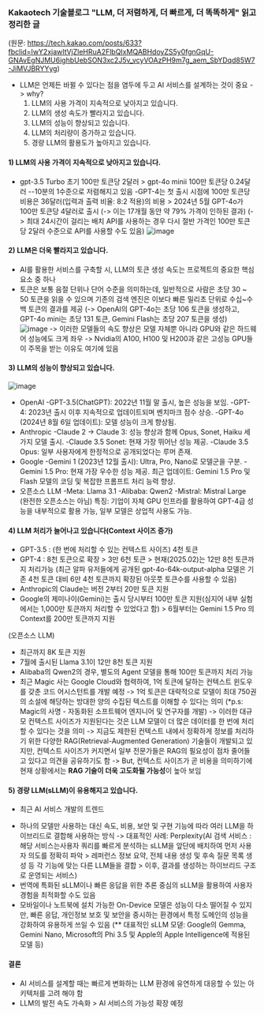 
### Kakaotech 기술블로그 "LLM, 더 저렴하게, 더 빠르게, 더 똑똑하게" 읽고 정리한 글 
(원문: https://tech.kakao.com/posts/633?fbclid=IwY2xjawItVjZleHRuA2FlbQIxMQABHdoyZS5y0fgnGqU-GNAvEgNJMU6ighbUebSON3xc2J5v_vcyVOAzPH9m7g_aem_SbYDqd85W7-JiMVJBRYYyg)

* LLM은 언제든 바뀔 수 있다는 점을 염두에 두고 AI 서비스를 설계하는 것이 중요 
-> why? 
	1) LLM의 사용 가격이 지속적으로 낮아지고 있습니다. 
	2) LLM의 생성 속도가 빨라지고 있습니다.
	3) LLM의 성능이 향상되고 있습니다.
	4) LLM의 처리량이 증가하고 있습니다.
	5) 경량 LLM의 활용도가 높아지고 있습니다.
	
#### 1) LLM의 사용 가격이 지속적으로 낮아지고 있습니다.
- gpt-3.5 Turbo 초기 100만 토큰당 2달러 > gpt-4o minii 100만 토큰당 0.24달러 --10분의 1수준으로 저렴해지고 있음
-GPT-4는 첫 출시 시점에 100만 토큰당 비용은 36달러(입력과 출력 비율: 8:2 적용)의 비용 > 2024년 5월 GPT-4o가 100만 토큰당 4달러로 출시
(-> 이는 17개월 동안 약 79% 가격이 인하된 결과)
(-> 최대 24시간이 걸리는 배치 API를 사용하는 경우 다시 절반 가격인 100만 토큰당 2달러 수준으로 API를 사용할 수도 있음)
![image](https://github.com/user-attachments/assets/f6a21678-7af1-4114-8a79-4366d2d5b93c)


#### 2) LLM은 더욱 빨라지고 있습니다.
- AI를 활용한 서비스를 구축할 시, LLM의 토큰 생성 속도는 프로젝트의 중요한 핵심 요소 중 하나
- 토큰은 보통 음절 단위나 단어 수준을 의미하는데, 일반적으로 사람은 초당 30 ~ 50 토큰을 읽을 수 있으며 기존의 검색 엔진은 이보다 빠른 밀리초 단위로 수십~수백 토큰의 결과를 제공
(-> OpenAI의 GPT-4o는 초당 106 토큰을 생성하고, GPT-4o mini는 초당 131 토큰, Gemini Flash는 초당 207 토큰을 생성)
![image](https://github.com/user-attachments/assets/8fa4326e-7fa3-4397-87f5-89631396c76c)
-> 이러한 모델들의 속도 향상은 모델 자체뿐 아니라 GPU와 같은 하드웨어 성능에도 크게 좌우
-> Nvidia의 A100, H100 및 H200과 같은 고성능 GPU들이 주목을 받는 이유도 여기에 있음


#### 3) LLM의 성능이 향상되고 있습니다. 
![image](https://github.com/user-attachments/assets/26b94a67-72c5-499d-8f7e-aaa84fbaed68)

* OpenAI
-GPT-3.5(ChatGPT): 2022년 11월 말 출시, 높은 성능을 보임.
-GPT-4: 2023년 출시 이후 지속적으로 업데이트되며 벤치마크 점수 상승.
-GPT-4o (2024년 8월 6일 업데이트): 모델 성능이 크게 향상됨.
* Anthropic
-Claude 2 → Claude 3: 성능 향상과 함께 Opus, Sonet, Haiku 세 가지 모델 출시.
-Claude 3.5 Sonet: 현재 가장 뛰어난 성능 제공.
-Claude 3.5 Opus: 일부 사용자에게 한정적으로 공개되었다는 루머 존재.
* Google
-Gemini 1 (2023년 12월 출시): Ultra, Pro, Nano로 모델군을 구분.
-Gemini 1.5 Pro: 현재 가장 우수한 성능 제공.
최근 업데이트: Gemini 1.5 Pro 및 Flash 모델의 코딩 및 복잡한 프롬프트 처리 능력 향상.
* 오픈소스 LLM
-Meta: Llama 3.1
-Alibaba: Qwen2
-Mistral: Mistral Large (완전한 오픈소스는 아님)
특징: 기업이 자체 GPU 인프라를 활용하여 GPT-4급 성능을 내부적으로 활용 가능, 일부 모델은 상업적 사용도 가능.


#### 4) LLM 처리가 늘어나고 있습니다(Context 사이즈 증가)
- GPT-3.5 : (한 번에 처리할 수 있는 컨텍스트 사이즈) 4천 토큰
- GPT-4 : 8천 토큰으로 확장 > 3만 6천 토큰 > 현재(2025.02)는 12만 8천 토큰까지 처리가능
  (최근 알파 유저들에게 공개된 gpt-4o-64k-output-alpha 모델은 기존 4천 토큰 대비 6만 4천 토큰까지 확장된 아웃풋 토큰수를 사용할 수 있음)
- Anthropic의 Claude는 버전 2부터 20만 토큰 지원
- Google의 제미나이(Gemini)는 출시 당시부터 100만 토큰 지원(심지어 내부 실험에서는 1,000만 토큰까지 처리할 수 있었다고 함) > 6월부터는 Gemini 1.5 Pro 의 Context를 200만 토큰까지 지원
  
(오픈소스 LLM) 
- 최근까지 8K 토큰 지원
- 7월에 출시된 Llama 3.1이 12만 8천 토큰 지원
- Alibaba의 Qwen2의 경우, 별도의 Agent 모델을 통해 100만 토큰까지 처리 가능
- 최근 Magic 사는 Google Cloud와 협력하여, 1억 토큰에 달하는 컨텍스트 윈도우를 갖춘 코드 어시스턴트를 개발 예정
  -> 1억 토큰은 대략적으로 모델이 최대 750권의 소설에 해당하는 방대한 양의 수집된 텍스트를 이해할 수 있다는 의미 
  (*p.s: Magic의 사명 - 자동화된 소프트웨어 엔지니어 및 연구자를 개발) 
-> 이러한 대규모 컨텍스트 사이즈가 지원된다는 것은 LLM 모델이 더 많은 데이터를 한 번에 처리할 수 있다는 것을 의미
-> 지금도 제한된 컨텍스트 내에서 정확하게 정보를 처리하기 위한 다양한 RAG(Retrieval-Augmented Generation) 기술들이 개발되고 있지만, 컨텍스트 사이즈가 커지면서 일부 전문가들은 RAG의 필요성이 점차 줄어들고 있다고 의견을 공유하기도 함
-> But, 컨텍스트 사이즈가 곧 비용을 의미하기에 현재 상황에서는 **RAG 기술이 더욱 고도화될 가능성**이 높아 보임 

#### 5) 경량 LLM(sLLM)이 유용해지고 있습니다.

* 최근 AI 서비스 개발의 트렌드
- 하나의 모델만 사용하는 대신 속도, 비용, 보안 및 구현 기능에 따라 여러 LLM을 하이브리드로 결합해 사용하는 방식
  -> 대표적인 사례:  Perplexity(AI 검색 서비스 : 해당 서비스는사용자 쿼리를 빠르게 분석하는 sLLM을 앞단에 배치하여 먼저 사용자 의도를 정확히 파악 > 레퍼런스 정보 요약, 전체 내용 생성 및 후속 질문 목록 생성 등 각 기능에 맞는 다른 LLM들을 결합 > 이후, 결과를 생성하는 하이브리드 구조로 운영되는 서비스)
- 번역에 특화된 sLLM이나 빠른 응답을 위한 추론 중심의 sLLM을 활용하여 사용자 경험을 최적화할 수도 있음
- 모바일이나 노트북에 설치 가능한 On-Device 모델은 성능이 다소 떨어질 수 있지만, 빠른 응답, 개인정보 보호 및 보안을 중시하는 환경에서 특정 도메인의 성능을 강화하여 유용하게 쓰일 수 있음
  (** 대표적인 sLLM 모덷: Google의 Gemma, Gemini Nano, Microsoft의 Phi 3.5 및 Apple의 Apple Intelligence에 적용된 모델 등)

#### 결론 
- AI 서비스를 설계할 때는 빠르게 변화하는 LLM 환경에 유연하게 대응할 수 있는 아키텍처를 고려 해야 함
- LLM의 발전 속도 가속화 > AI 서비스의 가능성 확장 예정 

